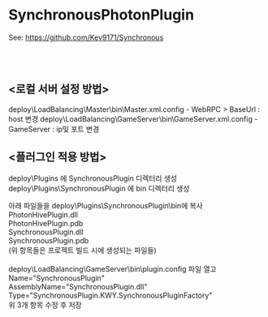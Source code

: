 # SynchronousPhotonPlugin

See: https://github.com/Kev9171/Synchronous

<br><br>
<h2> <로컬 서버 설정 방법></h2>

deploy\LoadBalancing\Master\bin\Master.xml.config - WebRPC > BaseUrl : host 변경
deploy\LoadBalancing\GameServer\bin\GameServer.xml.config - GameServer : ip및 포트 변경

<h2><플러그인 적용 방법></h2>

deploy\Plugins 에 SynchronousPlugin 디렉터리 생성<br>
deploy\Plugins\SynchronousPlugin 에 bin 디렉터리 생성<br>

아래 파일들을 deploy\Plugins\SynchronousPlugin\bin에 복사<br>
PhotonHivePlugin.dll<br>
PhotonHivePlugin.pdb<br>
SynchronousPlugin.dll<br> 
SynchronousPlugin.pdb<br> 
(위 항목들은 프로젝트 빌드 시에 생성되는 파일들)
<br><br>
deploy\LoadBalancing\GameServer\bin\plugin.config 파일 열고<br>
Name="SynchronousPlugin"<br>
AssemblyName="SynchronousPlugin.dll"<br>
Type="SynchronousPlugin.KWY.SynchronousPluginFactory"<br>
위 3개 항목 수정 후 저장<br>
